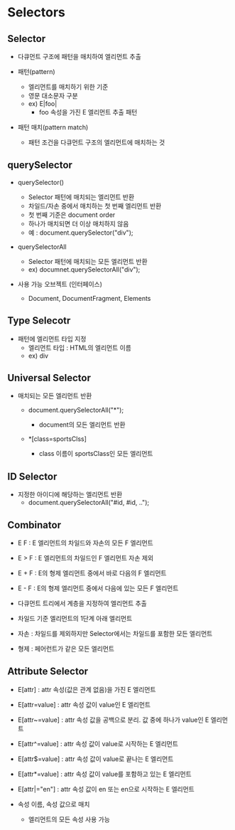 # Selectors

## Selector

* 다큐먼트 구조에 패턴을 매치하여 엘리먼트 추출

* 패턴(pattern)
  * 엘리먼트를 매치하기 위한 기준
  * 영문 대소문자 구분
  * ex) E|foo|
    * foo 속성을 가진 E 엘리먼트 추출 패턴

* 패턴 매치(pattern match)
  * 패턴 조건을 다큐먼트 구조의 엘리먼트에 매치하는 것


## querySelector

* querySelector()
  * Selector 패턴에 매치되는 엘리먼트 반환
  * 차일드/자손 중에서 매치하는 첫 번째 엘리먼트 반환
  * 첫 번째 기준은 document order
  * 하나가 매치되면 더 이상 매치하지 않음
  * 예 : document.querySelector("div");

* querySelectorAll
  * Selector 패턴에 매치되는 모든 엘리먼트 반환
  * ex) documnet.querySelectorAll("div");

* 사용 가능 오브젝트 (인터페이스)
  * Document, DocumentFragment, Elements


## Type Selecotr

* 패턴에 엘리먼트 타입 지정
  * 엘리먼트 타입 : HTML의 엘리먼트 이름
  * ex) div


## Universal Selector

* 매치되는 모든 엘리먼트 반환
  * document.querySelectorAll("*");
    * document의 모든 엘리먼트 반환

  * *[class=sportsClss]
    * class 이름이 sportsClass인 모든 엘리먼트


## ID Selector

* 지정한 아이디에 해당하는 엘리먼트 반환
  * document.querySelectorAll("#id, #id, ..");

## Combinator

* E F : E 엘리먼트의 차일드와 자손의 모든 F 엘리먼트
* E > F : E 엘리먼트의 차일드인 F 엘리먼트 자손 제외
* E + F : E의 형제 엘리먼트 중에서 바로 다음의 F 엘리먼트
* E - F : E의 형제 엘리먼트 중에서 다음에 있는 모든 F 엘리먼트

* 다큐먼트 트리에서 계층을 지정하여 엘리먼트 추출
* 차일드 기준 엘리먼트의 1단계 아래 엘리먼트
* 자손 : 차일드를 제외하지만 Selector에서는 차일드를 포함한 모든 엘리먼트
* 형제 : 페어런트가 같은 모든 엘리먼트

## Attribute Selector

* E[attr] : attr 속성(값은 관계 없음)을 가진 E 엘리먼트
* E[attr=value] : attr 속성 값이 value인 E 엘리먼트
* E[attr~=value] : attr 속성 값을 공백으로 분리. 값 중에 하나가 value인 E 엘리먼트
* E[attr^=value] : attr 속성 값이 value로 시작하는 E 엘리먼트
* E[attr$=value] : attr 속성 값이 value로 끝나는 E 엘리먼트
* E[attr*=value] : attr 속성 값이 value를 포함하고 있는 E 엘리먼트
* E[attr|="en"] : attr 속성 값이 en 또는 en으로 시작하는 E 엘리먼트

* 속성 이름, 속성 값으로 매치
  * 엘리먼트의 모든 속성 사용 가능
